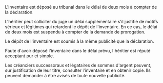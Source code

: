 L'inventaire est déposé au tribunal dans le délai de deux mois à compter de la déclaration.

L'héritier peut solliciter du juge un délai supplémentaire s'il justifie de motifs sérieux et légitimes qui retardent le dépôt de l'inventaire. En ce cas, le délai de deux mois est suspendu à compter de la demande de prorogation.

Le dépôt de l'inventaire est soumis à la même publicité que la déclaration.

Faute d'avoir déposé l'inventaire dans le délai prévu, l'héritier est réputé acceptant pur et simple.

Les créanciers successoraux et légataires de sommes d'argent peuvent, sur justification de leur titre, consulter l'inventaire et en obtenir copie. Ils peuvent demander à être avisés de toute nouvelle publicité.
